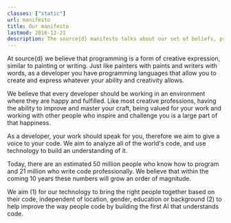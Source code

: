 ```yaml
---
classes: ["static"]
url: manifesto
title: Our manifesto
lastmod: 2016-12-21
description: The source{d} manifesto talks about our set of beliefs, principles and intentions as we move forward.
---
```


At source{d} we believe that programming is a form of creative expression, similar to painting or writing. Just like painters with paints and writers with words, as a developer you have programming languages that allow you to create and express whatever your ability and creativity allows.

We believe that every developer should be working in an environment where they are happy and fulfilled. Like most creative professions, having the ability to improve and master your craft, being valued for your work and working with other people who inspire and challenge you is a large part of that happiness.

As a developer, your work should speak for you, therefore we aim to give a voice to your code. We aim to analyze all of the world's code, and use technology to build an understanding of it.

Today, there are an estimated 50 million people who know how to program and 21 million who write code professionally. We believe that within the coming 10 years these numbers will grow an order of magnitude. 

We aim (1) for our technology to bring the right people together based on their code, independent of location, gender, education or background (2) to help improve the way people code by building the first AI that understands code. 
